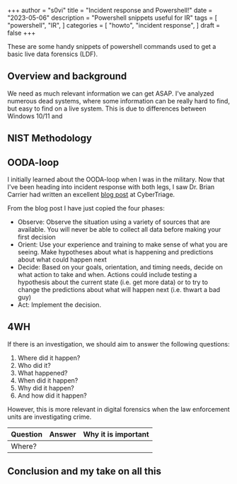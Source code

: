 +++
author = "s0vi"
title = "Incident response and Powershell!"
date = "2023-05-06"
description = "Powershell snippets useful for IR"
tags = [
    "powershell",
    "IR",
]
categories = [
    "howto",
    "incident response",
]
draft = false
+++

These are some handy snippets of powershell commands used to get a basic live data forensics (LDF).
<!--more-->
## Overview and background
We need as much relevant information we can get ASAP. I've analyzed numerous dead systems, where some information can be really hard to find, but easy to find on a live system. This is due to differences between Windows 10/11 and 

## NIST Methodology

## OODA-loop
I initially learned about the OODA-loop when I was in the military. Now that I've been heading into incident response with both legs, I saw Dr. Brian Carrier had written an excellent [blog post](https://www.cybertriage.com/blog/training/how-to-use-ooda-loop-in-your-incident-response-process/) at CyberTriage.

From the blog post I have just copied the four phases:

* Observe: Observe the situation using a variety of sources that are available. You will never be able to collect all data before making your first decision
* Orient: Use your experience and training to make sense of what you are seeing. Make hypotheses about what is happening and predictions about what could happen next
* Decide: Based on your goals, orientation, and timing needs, decide on what action to take and when. Actions could include testing a hypothesis about the current state (i.e. get more data) or to try to change the predictions about what will happen next (i.e. thwart a bad guy)
* Act: Implement the decision.

## 4WH
If there is an investigation, we should aim to answer the following questions:

1. Where did it happen?
2. Who did it?
3. What happened?
4. When did it happen?
5. Why did it happen?
6. And how did it happen?

However, this is more relevant in digital forensics when the law enforcement units are investigating crime. 

Question    |   Answer      | Why it is important
------------|---------------|--------------------
Where?      |               |                   

## Conclusion and my take on all this
